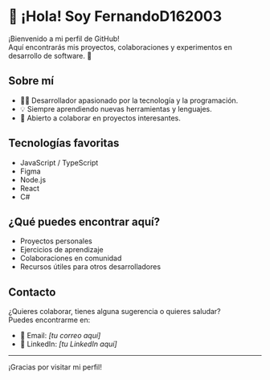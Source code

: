 # 👋 ¡Hola! Soy FernandoD162003

¡Bienvenido a mi perfil de GitHub!  
Aquí encontrarás mis proyectos, colaboraciones y experimentos en desarrollo de software. 🚀

## Sobre mí

- 🧑‍💻 Desarrollador apasionado por la tecnología y la programación.
- 💡 Siempre aprendiendo nuevas herramientas y lenguajes.
- 🤝 Abierto a colaborar en proyectos interesantes.

## Tecnologías favoritas

- JavaScript / TypeScript
- Figma
- Node.js
- React
- C#

## ¿Qué puedes encontrar aquí?

- Proyectos personales
- Ejercicios de aprendizaje
- Colaboraciones en comunidad
- Recursos útiles para otros desarrolladores

## Contacto

¿Quieres colaborar, tienes alguna sugerencia o quieres saludar?  
Puedes encontrarme en:

- 📧 Email: *[tu correo aquí]*
- 💬 LinkedIn: *[tu LinkedIn aquí]*

---

¡Gracias por visitar mi perfil!  
